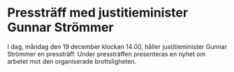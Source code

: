 # Pressträff med justitieminister Gunnar Strömmer

I dag, måndag den 19 december klockan 14.00, håller justitieminister Gunnar Strömmer en pressträff. Under pressträffen presenteras en nyhet om arbetet mot den organiserade brottsligheten.
